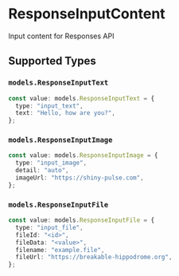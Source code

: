 # ResponseInputContent

Input content for Responses API


## Supported Types

### `models.ResponseInputText`

```typescript
const value: models.ResponseInputText = {
  type: "input_text",
  text: "Hello, how are you?",
};
```

### `models.ResponseInputImage`

```typescript
const value: models.ResponseInputImage = {
  type: "input_image",
  detail: "auto",
  imageUrl: "https://shiny-pulse.com",
};
```

### `models.ResponseInputFile`

```typescript
const value: models.ResponseInputFile = {
  type: "input_file",
  fileId: "<id>",
  fileData: "<value>",
  filename: "example.file",
  fileUrl: "https://breakable-hippodrome.org",
};
```

